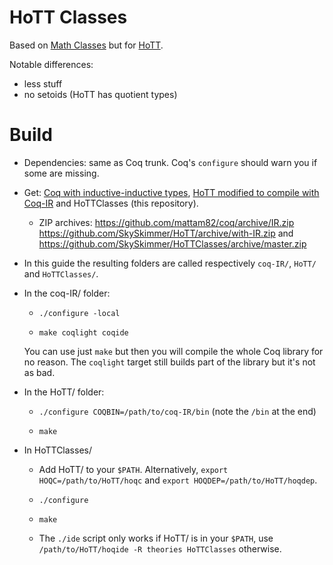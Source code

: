 # HoTT Classes

Based on [Math Classes](https://math-classes.github.io/) but for [HoTT](https://github.com/hott/hott).

Notable differences:
- less stuff
- no setoids (HoTT has quotient types)

# Build

- Dependencies: same as Coq trunk. Coq's `configure` should warn you if some are missing.

- Get: [Coq with inductive-inductive types](https://github.com/mattam82/coq/tree/IR), [HoTT modified to compile with Coq-IR](https://github.com/SkySkimmer/HoTT/tree/with-IR) and HoTTClasses (this repository).

	- ZIP archives: https://github.com/mattam82/coq/archive/IR.zip https://github.com/SkySkimmer/HoTT/archive/with-IR.zip and https://github.com/SkySkimmer/HoTTClasses/archive/master.zip

- In this guide the resulting folders are called respectively `coq-IR/`, `HoTT/` and `HoTTClasses/`.

- In the coq-IR/ folder:

    - `./configure -local`

	- `make coqlight coqide`

	You can use just `make` but then you will compile the whole Coq library for no reason. The `coqlight` target still builds part of the library but it's not as bad.

- In the HoTT/ folder:

	- `./configure COQBIN=/path/to/coq-IR/bin` (note the `/bin` at the end)

	- `make`

- In HoTTClasses/

	- Add HoTT/ to your `$PATH`. Alternatively, `export HOQC=/path/to/HoTT/hoqc` and `export HOQDEP=/path/to/HoTT/hoqdep`.

	- `./configure`

	- `make`

	- The `./ide` script only works if HoTT/ is in your `$PATH`, use `/path/to/HoTT/hoqide -R theories HoTTClasses` otherwise.
